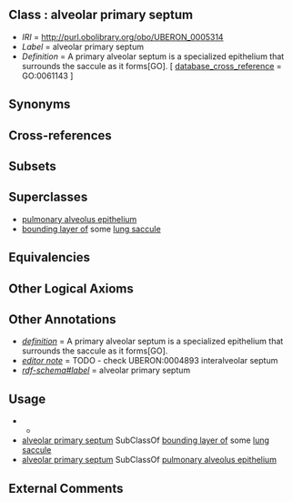 
## Class : alveolar primary septum

 * *IRI* = http://purl.obolibrary.org/obo/UBERON_0005314
 * *Label* = alveolar primary septum
 * *Definition* = A primary alveolar septum is a specialized epithelium that surrounds the saccule as it forms[GO]. [ [database_cross_reference](../../ef/oboInOwl#hasDbXref.md) = GO:0061143 ]

## Synonyms


## Cross-references


## Subsets


## Superclasses

 * [pulmonary alveolus epithelium](../../UBERON/21/UBERON_0004821.md)
 * [bounding layer of](../../RO/07/RO_0002007.md) some [lung saccule](../../UBERON/16/UBERON_0000116.md)

## Equivalencies


## Other Logical Axioms


## Other Annotations

 * *[definition](../../IAO/15/IAO_0000115.md)* = A primary alveolar septum is a specialized epithelium that surrounds the saccule as it forms[GO].
 * *[editor note](../../IAO/16/IAO_0000116.md)* = TODO - check UBERON:0004893 interalveolar septum
 * *[rdf-schema#label](../../el/rdf-schema#label.md)* = alveolar primary septum

## Usage

 * -
 * [alveolar primary septum](../../UBERON/14/UBERON_0005314.md) SubClassOf [bounding layer of](../../RO/07/RO_0002007.md) some [lung saccule](../../UBERON/16/UBERON_0000116.md)
 * [alveolar primary septum](../../UBERON/14/UBERON_0005314.md) SubClassOf [pulmonary alveolus epithelium](../../UBERON/21/UBERON_0004821.md)

## External Comments

